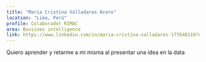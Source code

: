 ```yaml
---
title: "Maria Cristina Valladares Acero"
location: "Lima, Perú"
profile: Colaborador RIMAC
area: Bussines intelligence
link: https://www.linkedin.com/in/maria-cristina-valladares-177648118?utm_source=share&utm_campaign=share_via&utm_content=profile&utm_medium=ios_app
---
```


Quiero aprender y retarme a mi misma al presentar una idea en la data